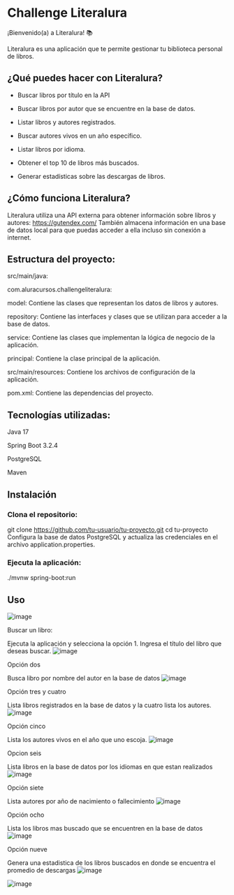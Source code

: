 # Challenge Literalura

¡Bienvenido(a) a Literalura! 📚

Literalura es una aplicación que te permite gestionar tu biblioteca personal de libros.

## ¿Qué puedes hacer con Literalura? 

- Buscar libros por título en la API

- Buscar libros por autor que se encuentre en la base de datos.

- Listar libros y autores registrados.

- Buscar autores vivos en un año específico.

- Listar libros por idioma.

- Obtener el top 10 de libros más buscados.

- Generar estadísticas sobre las descargas de libros.

## ¿Cómo funciona Literalura?

Literalura utiliza una API externa para obtener información sobre libros y autores: https://gutendex.com/ También almacena información en una base de datos local para que puedas acceder a ella incluso sin conexión a internet.

## Estructura del proyecto:

src/main/java:

com.aluracursos.challengeliteralura:

model: Contiene las clases que representan los datos de libros y autores.

repository: Contiene las interfaces y clases que se utilizan para acceder a la base de datos.

service: Contiene las clases que implementan la lógica de negocio de la aplicación.

principal: Contiene la clase principal de la aplicación.

src/main/resources: Contiene los archivos de configuración de la aplicación.

pom.xml: Contiene las dependencias del proyecto.

## Tecnologías utilizadas:

Java 17

Spring Boot 3.2.4

PostgreSQL

Maven

## Instalación

### Clona el repositorio:

git clone https://github.com/tu-usuario/tu-proyecto.git
cd tu-proyecto
Configura la base de datos PostgreSQL y actualiza las credenciales en el archivo application.properties.

### Ejecuta la aplicación:

./mvnw spring-boot:run

## Uso

![image](https://github.com/MToro2024/literalura-ch-3/assets/160083161/d96cbe48-6939-4228-a533-b3cfbe5586f9)

Buscar un libro:

Ejecuta la aplicación y selecciona la opción 1.
Ingresa el título del libro que deseas buscar.
![image](https://github.com/MToro2024/literalura-ch-3/assets/160083161/fde379b2-0eb0-436f-85a7-260b59529771)

Opción dos

Busca libro por nombre del autor en la base de datos
![image](https://github.com/MToro2024/literalura-ch-3/assets/160083161/734b0420-2625-4d72-afb4-360941d9f4e7)

Opción tres y cuatro

Lista libros registrados en la base de datos y la cuatro lista los autores.
![image](https://github.com/MToro2024/literalura-ch-3/assets/160083161/61933028-5a05-4b81-a9a8-5f2a904c566c)

Opción cinco

Lista los autores vivos en el año que uno escoja.
![image](https://github.com/MToro2024/literalura-ch-3/assets/160083161/801d2ac4-8329-4207-9ffe-44972aa799a3)

Opcion seis

Lista libros en la base de datos por los idiomas en que estan realizados
![image](https://github.com/MToro2024/literalura-ch-3/assets/160083161/37b193c8-5e31-403f-95bf-7a7420b1442d)

Opción siete

Lista autores por año de nacimiento o fallecimiento
![image](https://github.com/MToro2024/literalura-ch-3/assets/160083161/e5a28b70-b02f-4a22-8ea4-fe12a7e6a235)

Opción ocho

Lista los libros mas buscado que se encuentren en la base de datos
![image](https://github.com/MToro2024/literalura-ch-3/assets/160083161/933ea17e-5a87-4aaa-917f-46042e972a76)

Opción nueve

Genera una estadistica de los libros buscados en donde se encuentra el promedio de descargas
![image](https://github.com/MToro2024/literalura-ch-3/assets/160083161/ec515646-3b4d-4f49-9051-784778b86c47)



![image](https://github.com/MToro2024/literalura-ch-3/assets/160083161/d497b856-23fd-4aa9-8f0f-6968160affa1)
